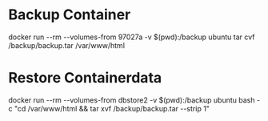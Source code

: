



# Backup Container
docker run --rm --volumes-from 97027a  -v $(pwd):/backup ubuntu tar cvf /backup/backup.tar /var/www/html


# Restore Containerdata
docker run --rm --volumes-from dbstore2 -v $(pwd):/backup ubuntu bash -c "cd /var/www/html && tar xvf /backup/backup.tar --strip 1"